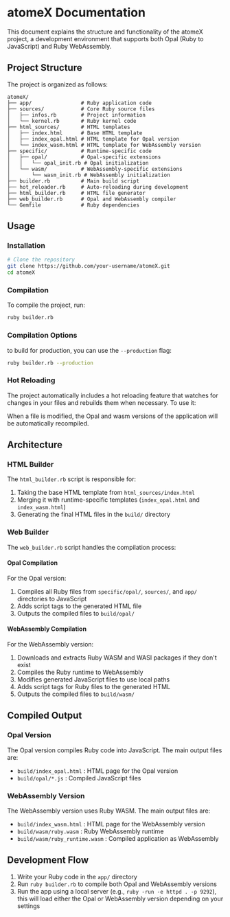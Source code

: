 # atomeX Documentation

This document explains the structure and functionality of the atomeX project, a development environment that supports both Opal (Ruby to JavaScript) and Ruby WebAssembly.

## Project Structure

The project is organized as follows:

```
atomeX/
├── app/                # Ruby application code
├── sources/            # Core Ruby source files
│   ├── infos.rb        # Project information
│   └── kernel.rb       # Ruby kernel code
├── html_sources/       # HTML templates
│   ├── index.html      # Base HTML template
│   ├── index_opal.html # HTML template for Opal version
│   └── index_wasm.html # HTML template for WebAssembly version
├── specific/           # Runtime-specific code
│   ├── opal/           # Opal-specific extensions
│   │   └── opal_init.rb # Opal initialization
│   └── wasm/           # WebAssembly-specific extensions
│       └── wasm_init.rb # WebAssembly initialization
├── builder.rb          # Main build script
├── hot_reloader.rb     # Auto-reloading during development
├── html_builder.rb     # HTML file generator
├── web_builder.rb      # Opal and WebAssembly compiler
└── Gemfile             # Ruby dependencies
```

## Usage

### Installation

```bash
# Clone the repository
git clone https://github.com/your-username/atomeX.git
cd atomeX
```

### Compilation

To compile the project, run:

```bash
ruby builder.rb
```

### Compilation Options


to build for production, you can use the `--production` flag:

```bash
ruby builder.rb --production
```

### Hot Reloading

The project automatically includes a hot reloading feature that watches for changes in your files and rebuilds them when necessary. To use it:

When a file is modified, the Opal and wasm versions of the application will be automatically recompiled.

## Architecture

### HTML Builder

The `html_builder.rb` script is responsible for:

1. Taking the base HTML template from `html_sources/index.html`
2. Merging it with runtime-specific templates (`index_opal.html` and `index_wasm.html`)
3. Generating the final HTML files in the `build/` directory

### Web Builder

The `web_builder.rb` script handles the compilation process:

#### Opal Compilation

For the Opal version:
1. Compiles all Ruby files from `specific/opal/`, `sources/`, and `app/` directories to JavaScript
2. Adds script tags to the generated HTML file
3. Outputs the compiled files to `build/opal/`

#### WebAssembly Compilation

For the WebAssembly version:
1. Downloads and extracts Ruby WASM and WASI packages if they don't exist
2. Compiles the Ruby runtime to WebAssembly
3. Modifies generated JavaScript files to use local paths
4. Adds script tags for Ruby files to the generated HTML
5. Outputs the compiled files to `build/wasm/`

## Compiled Output

### Opal Version

The Opal version compiles Ruby code into JavaScript. The main output files are:

- `build/index_opal.html` : HTML page for the Opal version
- `build/opal/*.js` : Compiled JavaScript files

### WebAssembly Version

The WebAssembly version uses Ruby WASM. The main output files are:

- `build/index_wasm.html` : HTML page for the WebAssembly version
- `build/wasm/ruby.wasm` : Ruby WebAssembly runtime
- `build/wasm/ruby_runtime.wasm` : Compiled application as WebAssembly

## Development Flow

1. Write your Ruby code in the `app/` directory
2. Run `ruby builder.rb` to compile both Opal and WebAssembly versions
3. Run the app using a local server (e.g., `ruby -run -e httpd . -p 9292`), this will load either the Opal or WebAssembly version depending on your settings


